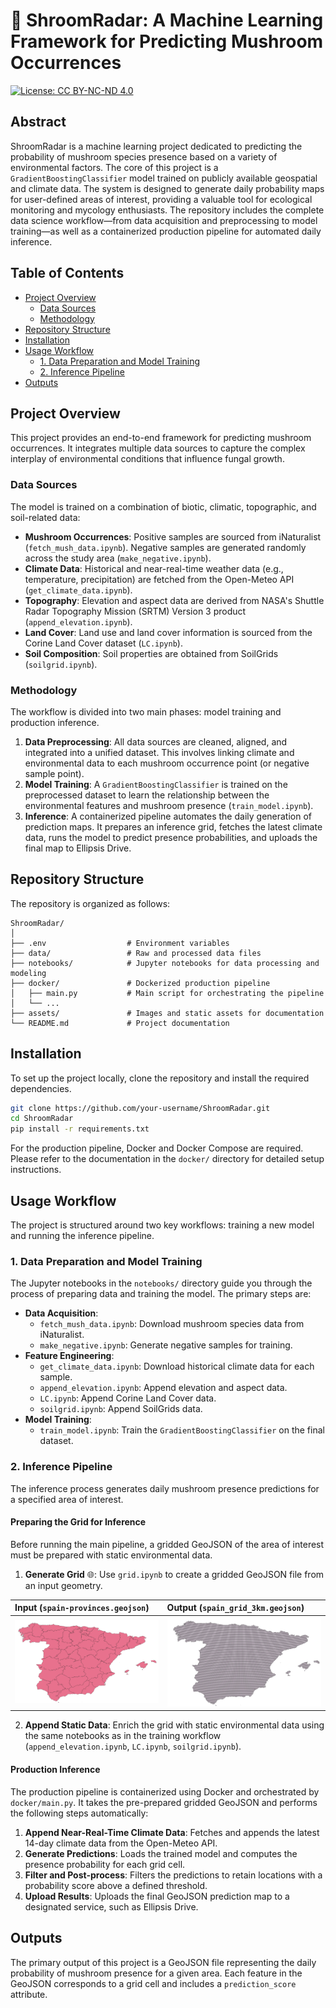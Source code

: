 # 🍄 ShroomRadar: A Machine Learning Framework for Predicting Mushroom Occurrences

[![License: CC BY-NC-ND 4.0](https://img.shields.io/badge/License-CC%20BY--NC--ND%204.0-lightgrey.svg)](https://creativecommons.org/licenses/by-nc-nd/4.0/)

## Abstract

ShroomRadar is a machine learning project dedicated to predicting the probability of mushroom species presence based on a variety of environmental factors. The core of this project is a `GradientBoostingClassifier` model trained on publicly available geospatial and climate data. The system is designed to generate daily probability maps for user-defined areas of interest, providing a valuable tool for ecological monitoring and mycology enthusiasts. The repository includes the complete data science workflow—from data acquisition and preprocessing to model training—as well as a containerized production pipeline for automated daily inference.

## Table of Contents

- [Project Overview](#project-overview)
  - [Data Sources](#data-sources)
  - [Methodology](#methodology)
- [Repository Structure](#repository-structure)
- [Installation](#installation)
- [Usage Workflow](#usage-workflow)
  - [1. Data Preparation and Model Training](#1-data-preparation-and-model-training)
  - [2. Inference Pipeline](#2-inference-pipeline)
- [Outputs](#outputs)

## Project Overview

This project provides an end-to-end framework for predicting mushroom occurrences. It integrates multiple data sources to capture the complex interplay of environmental conditions that influence fungal growth.

### Data Sources

The model is trained on a combination of biotic, climatic, topographic, and soil-related data:

-   **Mushroom Occurrences**: Positive samples are sourced from iNaturalist (`fetch_mush_data.ipynb`). Negative samples are generated randomly across the study area (`make_negative.ipynb`).
-   **Climate Data**: Historical and near-real-time weather data (e.g., temperature, precipitation) are fetched from the Open-Meteo API (`get_climate_data.ipynb`).
-   **Topography**: Elevation and aspect data are derived from NASA's Shuttle Radar Topography Mission (SRTM) Version 3 product (`append_elevation.ipynb`).
-   **Land Cover**: Land use and land cover information is sourced from the Corine Land Cover dataset (`LC.ipynb`).
-   **Soil Composition**: Soil properties are obtained from SoilGrids (`soilgrid.ipynb`).

### Methodology

The workflow is divided into two main phases: model training and production inference.

1.  **Data Preprocessing**: All data sources are cleaned, aligned, and integrated into a unified dataset. This involves linking climate and environmental data to each mushroom occurrence point (or negative sample point).
2.  **Model Training**: A `GradientBoostingClassifier` is trained on the preprocessed dataset to learn the relationship between the environmental features and mushroom presence (`train_model.ipynb`).
3.  **Inference**: A containerized pipeline automates the daily generation of prediction maps. It prepares an inference grid, fetches the latest climate data, runs the model to predict presence probabilities, and uploads the final map to Ellipsis Drive.

## Repository Structure

The repository is organized as follows:

```
ShroomRadar/
│
├── .env                  # Environment variables
├── data/                 # Raw and processed data files
├── notebooks/            # Jupyter notebooks for data processing and modeling
├── docker/               # Dockerized production pipeline
│   ├── main.py           # Main script for orchestrating the pipeline
│   └── ...
├── assets/               # Images and static assets for documentation
└── README.md             # Project documentation
```

## Installation

To set up the project locally, clone the repository and install the required dependencies.

```bash
git clone https://github.com/your-username/ShroomRadar.git
cd ShroomRadar
pip install -r requirements.txt
```

For the production pipeline, Docker and Docker Compose are required. Please refer to the documentation in the `docker/` directory for detailed setup instructions.

## Usage Workflow

The project is structured around two key workflows: training a new model and running the inference pipeline.

### 1. Data Preparation and Model Training

The Jupyter notebooks in the `notebooks/` directory guide you through the process of preparing data and training the model. The primary steps are:

-   **Data Acquisition**:
    -   `fetch_mush_data.ipynb`: Download mushroom species data from iNaturalist.
    -   `make_negative.ipynb`: Generate negative samples for training.
-   **Feature Engineering**:
    -   `get_climate_data.ipynb`: Download historical climate data for each sample.
    -   `append_elevation.ipynb`: Append elevation and aspect data.
    -   `LC.ipynb`: Append Corine Land Cover data.
    -   `soilgrid.ipynb`: Append SoilGrids data.
-   **Model Training**:
    -   `train_model.ipynb`: Train the `GradientBoostingClassifier` on the final dataset.

### 2. Inference Pipeline

The inference process generates daily mushroom presence predictions for a specified area of interest.

#### Preparing the Grid for Inference

Before running the main pipeline, a gridded GeoJSON of the area of interest must be prepared with static environmental data.

1.  **Generate Grid** 🌐: Use `grid.ipynb` to create a gridded GeoJSON file from an input geometry.

| Input (`spain-provinces.geojson`) | Output (`spain_grid_3km.geojson`) |
| :-------------------------------- | :-------------------------------- |
| <img src="assets/map.png" alt="drawing" width="300"/> | <img src="assets/grid.png" alt="drawing" width="300"/> |

2.  **Append Static Data**: Enrich the grid with static environmental data using the same notebooks as in the training workflow (`append_elevation.ipynb`, `LC.ipynb`, `soilgrid.ipynb`).

#### Production Inference

The production pipeline is containerized using Docker and orchestrated by `docker/main.py`. It takes the pre-prepared gridded GeoJSON and performs the following steps automatically:

1.  **Append Near-Real-Time Climate Data**: Fetches and appends the latest 14-day climate data from the Open-Meteo API.
2.  **Generate Predictions**: Loads the trained model and computes the presence probability for each grid cell.
3.  **Filter and Post-process**: Filters the predictions to retain locations with a probability score above a defined threshold.
4.  **Upload Results**: Uploads the final GeoJSON prediction map to a designated service, such as Ellipsis Drive.

## Outputs

The primary output of this project is a GeoJSON file representing the daily probability of mushroom presence for a given area. Each feature in the GeoJSON corresponds to a grid cell and includes a `prediction_score` attribute.
